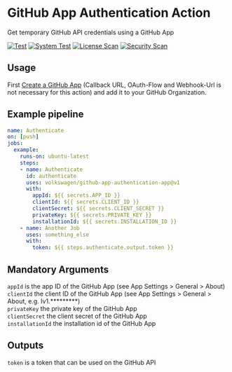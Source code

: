 # GitHub App Authentication Action
Get temporary GitHub API credentials using a GitHub App

[![Test](https://github.com/volkswagen/github-app-authentication-action/actions/workflows/test.yml/badge.svg)](https://github.com/volkswagen/github-app-authentication-action/actions/workflows/test.yml)
[![System Test](https://github.com/volkswagen/github-app-authentication-action/actions/workflows/automerge.yml/badge.svg)](https://github.com/volkswagen/github-app-authentication-action/actions/workflows/automerge.yml)
[![License Scan](https://github.com/volkswagen/github-app-authentication-action/actions/workflows/licenseScan.yml/badge.svg)](https://github.com/volkswagen/github-app-authentication-action/actions/workflows/licenseScan.yml)
[![Security Scan](https://github.com/volkswagen/github-app-authentication-action/actions/workflows/codeql-analysis.yml/badge.svg)](https://github.com/volkswagen/github-app-authentication-action/actions/workflows/codeql-analysis.yml)

## Usage

First [Create a GitHub App](https://docs.github.com/en/developers/apps/building-github-apps/creating-a-github-app) (Callback URL, OAuth-Flow and Webhook-Url is not necessary for this action) and add it to your GitHub Organization.

## Example pipeline
```yaml
name: Authenticate
on: [push]
jobs:
  example:
    runs-on: ubuntu-latest
    steps:
    - name: Authenticate
      id: authenticate
      uses: volkswagen/github-app-authentication-app@v1
      with:
        appId: ${{ secrets.APP_ID }}
        clientId: ${{ secrets.CLIENT_ID }}
        clientSecret: ${{ secrets.CLIENT_SECRET }}
        privateKey: ${{ secrets.PRIVATE_KEY }}
        installationId: ${{ secrets.INSTALLATION_ID }}
    - name: Another Job 
      uses: something_else
      with:
        token: ${{ steps.authenticate.output.token }}
```

## Mandatory Arguments

`appId` is the app ID of the GitHub App (see App Settings > General > About)  
`clientId` the client ID of the GitHub App (see App Settings > General > About, e.g. Iv1.*********)  
`privateKey` the private key of the GitHub App  
`clientSecret` the client secret of the GitHub App  
`installationId` the installation id of the GitHub App  

## Outputs

`token` is a token that can be used on the GitHub API 
